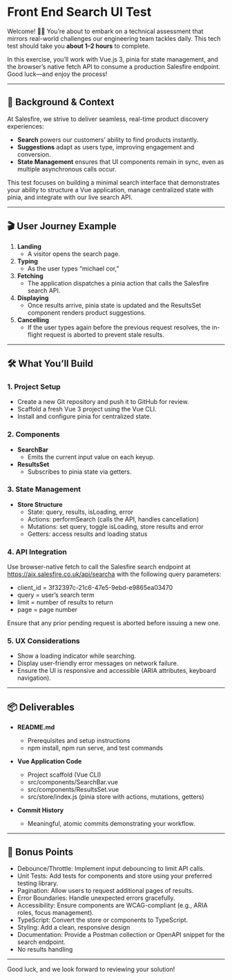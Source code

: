 # Front End Search UI Test

Welcome! 👋🏻 You’re about to embark on a technical assessment that mirrors real-world challenges our engineering team tackles daily. This tech test should take you **about 1–2 hours** to complete.

In this exercise, you’ll work with Vue.js 3, pinia for state management, and the browser’s native fetch API to consume a production Salesfire endpoint. Good luck—and enjoy the process!

---

## 🎯 Background & Context

At Salesfire, we strive to deliver seamless, real-time product discovery experiences:

- **Search** powers our customers’ ability to find products instantly.  
- **Suggestions** adapt as users type, improving engagement and conversion.  
- **State Management** ensures that UI components remain in sync, even as multiple asynchronous calls occur.  

This test focuses on building a minimal search interface that demonstrates your ability to structure a Vue application, manage centralized state with pinia, and integrate with our live search API.

---

## 🎬 User Journey Example

1. **Landing**  
   - A visitor opens the search page.  
2. **Typing**  
   - As the user types “michael cor,”
3. **Fetching**  
   - The application dispatches a pinia action that calls the Salesfire search API.  
4. **Displaying**  
   - Once results arrive, pinia state is updated and the ResultsSet component renders product suggestions.  
5. **Cancelling**  
   - If the user types again before the previous request resolves, the in-flight request is aborted to prevent stale results.  

---

## 🛠️ What You’ll Build

### 1. Project Setup
- Create a new Git repository and push it to GitHub for review.  
- Scaffold a fresh Vue 3 project using the Vue CLI.  
- Install and configure pinia for centralized state.

### 2. Components
- **SearchBar**  
  - Emits the current input value on each keyup.    
- **ResultsSet**  
  - Subscribes to pinia state via getters.  

### 3. State Management
- **Store Structure**  
  - State: query, results, isLoading, error  
  - Actions: performSearch (calls the API, handles cancellation)  
  - Mutations: set query, toggle isLoading, store results and error  
  - Getters: access results and loading status

### 4. API Integration
Use browser-native fetch to call the Salesfire search endpoint at https://aix.salesfire.co.uk/api/searcha with the following query parameters:  
- client_id = 3f32397c-21c6-47e5-9ebd-e9865ea03470  
- query = user’s search term  
- limit = number of results to return  
- page = page number  

Ensure that any prior pending request is aborted before issuing a new one.

### 5. UX Considerations
- Show a loading indicator while searching.  
- Display user-friendly error messages on network failure.  
- Ensure the UI is responsive and accessible (ARIA attributes, keyboard navigation).

---

## 📦 Deliverables

- **README.md**  
  - Prerequisites and setup instructions  
  - npm install, npm run serve, and test commands  

- **Vue Application Code**  
  - Project scaffold (Vue CLI)  
  - src/components/SearchBar.vue  
  - src/components/ResultsSet.vue  
  - src/store/index.js (pinia store with actions, mutations, getters)  

- **Commit History**  
  - Meaningful, atomic commits demonstrating your workflow.

---

## 🌟 Bonus Points

- Debounce/Throttle: Implement input debouncing to limit API calls.  
- Unit Tests: Add tests for components and store using your preferred testing library.  
- Pagination: Allow users to request additional pages of results.  
- Error Boundaries: Handle unexpected errors gracefully.  
- Accessibility: Ensure components are WCAG-compliant (e.g., ARIA roles, focus management).  
- TypeScript: Convert the store or components to TypeScript.  
- Styling: Add a clean, responsive design
- Documentation: Provide a Postman collection or OpenAPI snippet for the search endpoint.
- No results handling

---

Good luck, and we look forward to reviewing your solution!
